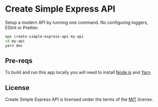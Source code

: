 # Create Simple Express API

Setup a modern API by running one command. No configuring loggers, ESlint or Prettier.

```sh
npx create-simple-express-api my-api
cd my-api
yarn dev
```

## Pre-reqs

To build and run this app locally you will need to install [Node.js](https://nodejs.org/) and [Yarn](https://yarnpkg.com/)

## License

Create Simple Express API is licensed under the terms of the [MIT](https://choosealicense.com/licenses/mit/) license.
